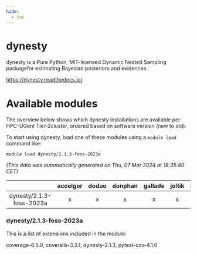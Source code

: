 ```yaml
---
hide:
  - toc
---
```


dynesty
=======


dynesty is a Pure Python, MIT-licensed Dynamic Nested Sampling packagefor estimating Bayesian posteriors and evidences.

https://dynesty.readthedocs.io/
# Available modules


The overview below shows which dynesty installations are available per HPC-UGent Tier-2cluster, ordered based on software version (new to old).

To start using dynesty, load one of these modules using a `module load` command like:

```shell
module load dynesty/2.1.3-foss-2023a
```

*(This data was automatically generated on Thu, 07 Mar 2024 at 18:35:40 CET)*  

| |accelgor|doduo|donphan|gallade|joltik|skitty|
| :---: | :---: | :---: | :---: | :---: | :---: | :---: |
|dynesty/2.1.3-foss-2023a|x|x|x|x|x|x|


### dynesty/2.1.3-foss-2023a

This is a list of extensions included in the module:

coverage-6.5.0, coveralls-3.3.1, dynesty-2.1.3, pytest-cov-4.1.0